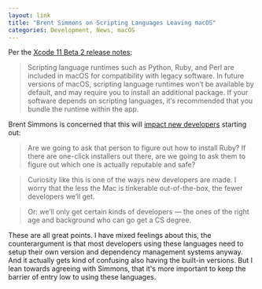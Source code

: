 ```yaml
---
layout: link
title: "Brent Simmons on Scripting Languages Leaving macOS"
categories: Development, News, macOS
---
```


Per the [Xcode 11 Beta 2 release notes](https://developer.apple.com/documentation/xcode_release_notes/xcode_11_beta_2_release_notes?language=objc#3318284):

> Scripting language runtimes such as Python, Ruby, and Perl are included in macOS for compatibility with legacy software. In future versions of macOS, scripting language runtimes won’t be available by default, and may require you to install an additional package. If your software depends on scripting languages, it’s recommended that you bundle the runtime within the app. 

Brent Simmons is concerned that this will [impact new developers](https://inessential.com/2019/06/26/i_cant_help_but_picture_the_15_year_old_) starting out:

> Are we going to ask that person to figure out how to install Ruby? If there are one-click installers out there, are we going to ask them to figure out which one is actually reputable and safe?

> Curiosity like this is one of the ways new developers are made. I worry that the less the Mac is tinkerable out-of-the-box, the fewer developers we’ll get.

> Or: we’ll only get certain kinds of developers — the ones of the right age and background who can go get a CS degree.

These are all great points. I have mixed feelings about this, the counterargument is that most developers using these languages need to setup their own version and dependency management systems anyway. And it actually gets kind of confusing also having the built-in versions. But I lean towards agreeing with Simmons, that it's more important to keep the barrier of entry low to using these languages.

